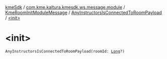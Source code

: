 [kmeSdk](../../../index.md) / [com.kme.kaltura.kmesdk.ws.message.module](../../index.md) / [KmeRoomInitModuleMessage](../index.md) / [AnyInstructorsIsConnectedToRoomPayload](index.md) / [&lt;init&gt;](./-init-.md)

# &lt;init&gt;

`AnyInstructorsIsConnectedToRoomPayload(roomId: `[`Long`](https://kotlinlang.org/api/latest/jvm/stdlib/kotlin/-long/index.html)`?)`